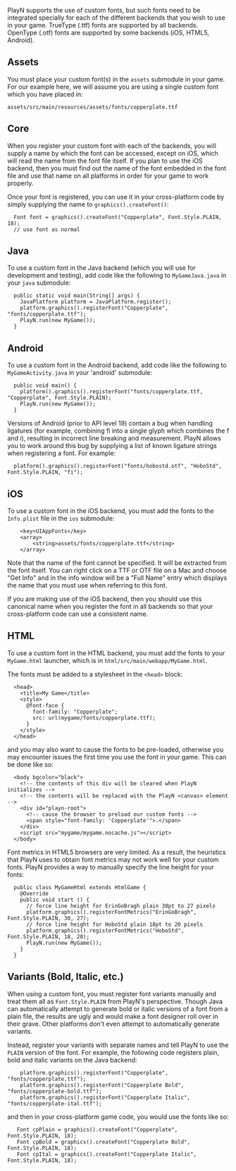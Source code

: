 PlayN supports the use of custom fonts, but such fonts need to be integrated specially for each of
the different backends that you wish to use in your game. TrueType (.ttf) fonts are supported by
all backends. OpenType (.otf) fonts are supported by some backends (iOS, HTML5, Android).

## Assets ##

You must place your custom font(s) in the `assets` submodule in your game. For our example here, we
will assume you are using a single custom font which you have placed in:

`assets/src/main/resources/assets/fonts/copperplate.ttf`

## Core ##

When you register your custom font with each of the backends, you will supply a name by which the
font can be accessed, except on iOS, which will read the name from the font file itself. If you
plan to use the iOS backend, then you must find out the name of the font embedded in the font file
and use that name on all platforms in order for your game to work properly.

Once your font is registered, you can use it in your cross-platform code by simply supplying the
name to `graphics().createFont()`:

```
  Font font = graphics().createFont("Copperplate", Font.Style.PLAIN, 18);
  // use font as normal
```

## Java ##

To use a custom font in the Java backend (which you will use for development and testing), add code
like the following to `MyGameJava.java` in your `java` submodule:

```
  public static void main(String[] args) {
    JavaPlatform platform = JavaPlatform.register();
    platform.graphics().registerFont("Copperplate", "fonts/copperplate.ttf");
    PlayN.run(new MyGame());
  }
```

## Android ##

To use a custom font in the Android backend, add code like the following to `MyGameActivity.java`
in your 'android' submodule:

```
  public void main() {
    platform().graphics().registerFont("fonts/copperplate.ttf, "Copperplate", Font.Style.PLAIN);
    PlayN.run(new MyGame());
  }
```

Versions of Android (prior to API level 19) contain a bug when handling ligatures (for example,
combining fi into a single glyph which combines the f and i), resulting in incorrect line breaking
and measurement. PlayN allows you to work around this bug by supplying a list of known ligature
strings when registering a font. For example:

```
  platform().graphics().registerFont("fonts/hobostd.otf", "HoboStd", Font.Style.PLAIN, "fi");
```

## iOS ##

To use a custom font in the iOS backend, you must add the fonts to the `Info.plist` file in the
`ios` submodule:

```
	<key>UIAppFonts</key>
	<array>
		<string>assets/fonts/copperplate.ttf</string>
	</array>
```

Note that the name of the font cannot be specified. It will be extracted from the font itself. You
can right click on a TTF or OTF file on a Mac and choose "Get Info" and in the info window will be
a "Full Name" entry which displays the name that you must use when referring to this font.

If you are making use of the iOS backend, then you should use this canonical name when you register
the font in all backends so that your cross-platform code can use a consistent name.

## HTML ##

To use a custom font in the HTML backend, you must add the fonts to your `MyGame.html` launcher,
which is in `html/src/main/webapp/MyGame.html`.

The fonts must be added to a stylesheet in the `<head>` block:

```
  <head>
    <title>My Game</title>
    <style>
      @font-face {
        font-family: "Copperplate";
        src: url(mygame/fonts/copperplate.ttf);
      }
    </style>
  </head>
```

and you may also want to cause the fonts to be pre-loaded, otherwise you may encounter issues the
first time you use the font in your game. This can be done like so:

```
  <body bgcolor="black">
    <!-- the contents of this div will be cleared when PlayN initializes -->
    <!-- the contents will be replaced with the PlayN <canvas> element -->
    <div id="playn-root">
      <!-- cause the browser to preload our custom fonts -->
      <span style="font-family: 'Copperplate'">.</span>
    </div>
    <script src="mygame/mygame.nocache.js"></script>
  </body>
```

Font metrics in HTML5 browsers are very limited. As a result, the heuristics that PlayN uses to
obtain font metrics may not work well for your custom fonts. PlayN provides a way to manually
specify the line height for your fonts:

```
  public class MyGameHtml extends HtmlGame {
    @Override
    public void start () {
      // force line height for ErinGoBragh plain 30pt to 27 pixels
      platform.graphics().registerFontMetrics("ErinGoBragh", Font.Style.PLAIN, 30, 27);
      // force line height for HoboStd plain 18pt to 20 pixels
      platform.graphics().registerFontMetrics("HoboStd", Font.Style.PLAIN, 18, 20);
      PlayN.run(new MyGame());
    }
  }
```

## Variants (Bold, Italic, etc.) ##

When using a custom font, you must register font variants manually and treat them all as
`Font.Style.PLAIN` from PlayN's perspective. Though Java can automatically attempt to generate bold
or italic versions of a font from a plain file, the results are ugly and would make a font designer
roll over in their grave. Other platforms don't even attempt to automatically generate variants.

Instead, register your variants with separate names and tell PlayN to use the `PLAIN` version of
the font. For example, the following code registers plain, bold and italic variants on the Java
backend:

```
    platform.graphics().registerFont("Copperplate", "fonts/copperplate.ttf");
    platform.graphics().registerFont("Copperplate Bold", "fonts/copperplate-bold.ttf");
    platform.graphics().registerFont("Copperplate Italic", "fonts/copperplate-ital.ttf");
```

and then in your cross-platform game code, you would use the fonts like so:

```
   Font cpPlain = graphics().createFont("Copperplate", Font.Style.PLAIN, 18);
   Font cpBold = graphics().createFont("Copperplate Bold", Font.Style.PLAIN, 18);
   Font cpItal = graphics().createFont("Copperplate Italic", Font.Style.PLAIN, 18);
```